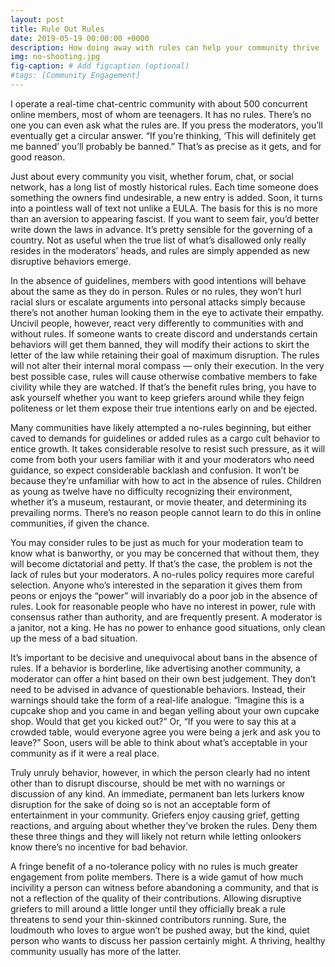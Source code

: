 ```yaml
---
layout: post
title: Rule Out Rules
date: 2019-05-19 00:00:00 +0000
description: How doing away with rules can help your community thrive
img: no-shooting.jpg
fig-caption: # Add figcaption (optional)
#tags: [Community Engagement]
---
```

I operate a real-time chat-centric community with about 500 concurrent online members, most of whom are teenagers. It has no rules. There’s no one you can even ask what the rules are. If you press the moderators, you’ll eventually get a circular answer. “If you’re thinking, ‘This will definitely get me banned’ you’ll probably be banned.” That’s as precise as it gets, and for good reason.

Just about every community you visit, whether forum, chat, or social network, has a long list of mostly historical rules. Each time someone does something the owners find undesirable, a new entry is added. Soon, it turns into a pointless wall of text not unlike a EULA. The basis for this is no more than an aversion to appearing fascist. If you want to seem fair, you’d better write down the laws in advance. It’s pretty sensible for the governing of a country. Not as useful when the true list of what’s disallowed only really resides in the moderators’ heads, and rules are simply appended as new disruptive behaviors emerge.

In the absence of guidelines, members with good intentions will behave about the same as they do in person. Rules or no rules, they won’t hurl racial slurs or escalate arguments into personal attacks simply because there’s not another human looking them in the eye to activate their empathy. Uncivil people, however, react very differently to communities with and without rules. If someone wants to create discord and understands certain behaviors will get them banned, they will modify their actions to skirt the letter of the law while retaining their goal of maximum disruption. The rules will not alter their internal moral compass — only their execution. In the very best possible case, rules will cause otherwise combative members to fake civility while they are watched. If that’s the benefit rules bring, you have to ask yourself whether you want to keep griefers around while they feign politeness or let them expose their true intentions early on and be ejected.

Many communities have likely attempted a no-rules beginning, but either caved to demands for guidelines or added rules as a cargo cult behavior to entice growth. It takes considerable resolve to resist such pressure, as it will come from both your users familiar with it and your moderators who need guidance, so expect considerable backlash and confusion. It won’t be because they’re unfamiliar with how to act in the absence of rules. Children as young as twelve have no difficulty recognizing their environment, whether it’s a museum, restaurant, or movie theater, and determining its prevailing norms. There’s no reason people cannot learn to do this in online communities, if given the chance.

You may consider rules to be just as much for your moderation team to know what is banworthy, or you may be concerned that without them, they will become dictatorial and petty. If that’s the case, the problem is not the lack of rules but your moderators. A no-rules policy requires more careful selection. Anyone who’s interested in the separation it gives them from peons or enjoys the “power” will invariably do a poor job in the absence of rules. Look for reasonable people who have no interest in power, rule with consensus rather than authority, and are frequently present. A moderator is a janitor, not a king. He has no power to enhance good situations, only clean up the mess of a bad situation.

It’s important to be decisive and unequivocal about bans in the absence of rules. If a behavior is borderline, like advertising another community, a moderator can offer a hint based on their own best judgement. They don’t need to be advised in advance of questionable behaviors. Instead, their warnings should take the form of a real-life analogue. “Imagine this is a cupcake shop and you came in and began yelling about your own cupcake shop. Would that get you kicked out?” Or, “If you were to say this at a crowded table, would everyone agree you were being a jerk and ask you to leave?” Soon, users will be able to think about what’s acceptable in your community as if it were a real place.

Truly unruly behavior, however, in which the person clearly had no intent other than to disrupt discourse, should be met with no warnings or discussion of any kind. An immediate, permanent ban lets lurkers know disruption for the sake of doing so is not an acceptable form of entertainment in your community. Griefers enjoy causing grief, getting reactions, and arguing about whether they’ve broken the rules. Deny them these three things and they will likely not return while letting onlookers know there’s no incentive for bad behavior.

A fringe benefit of a no-tolerance policy with no rules is much greater engagement from polite members. There is a wide gamut of how much incivility a person can witness before abandoning a community, and that is not a reflection of the quality of their contributions. Allowing disruptive griefers to mill around a little longer until they officially break a rule threatens to send your thin-skinned contributors running. Sure, the loudmouth who loves to argue won’t be pushed away, but the kind, quiet person who wants to discuss her passion certainly might. A thriving, healthy community usually has more of the latter.
